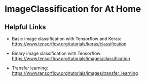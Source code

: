 # ImageClassification for At Home

## Helpful Links
* Basic image classification with Tensorflow and Keras: https://www.tensorflow.org/tutorials/keras/classification

* Binary image classification with Tensorflow: https://www.tensorflow.org/tutorials/images/classification

* Transfer learning: https://www.tensorflow.org/tutorials/images/transfer_learning

